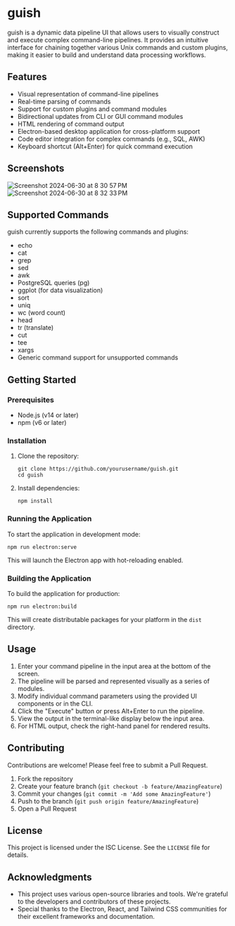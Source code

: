 # guish

guish is a dynamic data pipeline UI that allows users to visually construct and execute complex command-line pipelines. It provides an intuitive interface for chaining together various Unix commands and custom plugins, making it easier to build and understand data processing workflows.

## Features

- Visual representation of command-line pipelines
- Real-time parsing of commands
- Support for custom plugins and command modules
- Bidirectional updates from CLI or GUI command modules
- HTML rendering of command output
- Electron-based desktop application for cross-platform support
- Code editor integration for complex commands (e.g., SQL, AWK)
- Keyboard shortcut (Alt+Enter) for quick command execution

## Screenshots

![Screenshot 2024-06-30 at 8 30 57 PM](https://github.com/williamcotton/guish/assets/13163/dd4ac407-aa77-4954-84e9-1b8c05874d56)
![Screenshot 2024-06-30 at 8 32 33 PM](https://github.com/williamcotton/guish/assets/13163/6f36c384-34c3-49ca-ad80-bdfbb0c7e480)


## Supported Commands

guish currently supports the following commands and plugins:

- echo
- cat
- grep
- sed
- awk
- PostgreSQL queries (pg)
- ggplot (for data visualization)
- sort
- uniq
- wc (word count)
- head
- tr (translate)
- cut
- tee
- xargs
- Generic command support for unsupported commands

## Getting Started

### Prerequisites

- Node.js (v14 or later)
- npm (v6 or later)

### Installation

1. Clone the repository:
   ```
   git clone https://github.com/yourusername/guish.git
   cd guish
   ```

2. Install dependencies:
   ```
   npm install
   ```

### Running the Application

To start the application in development mode:

```
npm run electron:serve
```

This will launch the Electron app with hot-reloading enabled.

### Building the Application

To build the application for production:

```
npm run electron:build
```

This will create distributable packages for your platform in the `dist` directory.

## Usage

1. Enter your command pipeline in the input area at the bottom of the screen.
2. The pipeline will be parsed and represented visually as a series of modules.
3. Modify individual command parameters using the provided UI components or in the CLI.
4. Click the "Execute" button or press Alt+Enter to run the pipeline.
5. View the output in the terminal-like display below the input area.
6. For HTML output, check the right-hand panel for rendered results.

## Contributing

Contributions are welcome! Please feel free to submit a Pull Request.

1. Fork the repository
2. Create your feature branch (`git checkout -b feature/AmazingFeature`)
3. Commit your changes (`git commit -m 'Add some AmazingFeature'`)
4. Push to the branch (`git push origin feature/AmazingFeature`)
5. Open a Pull Request

## License

This project is licensed under the ISC License. See the `LICENSE` file for details.

## Acknowledgments

- This project uses various open-source libraries and tools. We're grateful to the developers and contributors of these projects.
- Special thanks to the Electron, React, and Tailwind CSS communities for their excellent frameworks and documentation.
